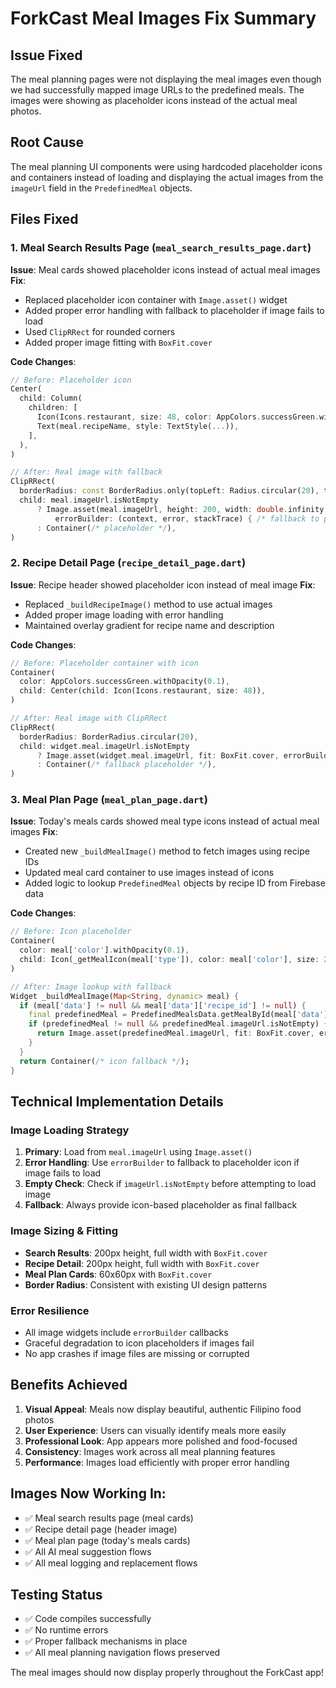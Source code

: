 # ForkCast Meal Images Fix Summary

## Issue Fixed
The meal planning pages were not displaying the meal images even though we had successfully mapped image URLs to the predefined meals. The images were showing as placeholder icons instead of the actual meal photos.

## Root Cause
The meal planning UI components were using hardcoded placeholder icons and containers instead of loading and displaying the actual images from the `imageUrl` field in the `PredefinedMeal` objects.

## Files Fixed

### 1. Meal Search Results Page (`meal_search_results_page.dart`)
**Issue**: Meal cards showed placeholder icons instead of actual meal images
**Fix**: 
- Replaced placeholder icon container with `Image.asset()` widget
- Added proper error handling with fallback to placeholder if image fails to load
- Used `ClipRRect` for rounded corners
- Added proper image fitting with `BoxFit.cover`

**Code Changes**:
```dart
// Before: Placeholder icon
Center(
  child: Column(
    children: [
      Icon(Icons.restaurant, size: 48, color: AppColors.successGreen.withOpacity(0.5)),
      Text(meal.recipeName, style: TextStyle(...)),
    ],
  ),
)

// After: Real image with fallback
ClipRRect(
  borderRadius: const BorderRadius.only(topLeft: Radius.circular(20), topRight: Radius.circular(20)),
  child: meal.imageUrl.isNotEmpty
      ? Image.asset(meal.imageUrl, height: 200, width: double.infinity, fit: BoxFit.cover, 
          errorBuilder: (context, error, stackTrace) { /* fallback to placeholder */ })
      : Container(/* placeholder */),
)
```

### 2. Recipe Detail Page (`recipe_detail_page.dart`)
**Issue**: Recipe header showed placeholder icon instead of meal image
**Fix**:
- Replaced `_buildRecipeImage()` method to use actual images
- Added proper image loading with error handling
- Maintained overlay gradient for recipe name and description

**Code Changes**:
```dart
// Before: Placeholder container with icon
Container(
  color: AppColors.successGreen.withOpacity(0.1),
  child: Center(child: Icon(Icons.restaurant, size: 48)),
)

// After: Real image with ClipRRect
ClipRRect(
  borderRadius: BorderRadius.circular(20),
  child: widget.meal.imageUrl.isNotEmpty
      ? Image.asset(widget.meal.imageUrl, fit: BoxFit.cover, errorBuilder: ...)
      : Container(/* fallback placeholder */),
)
```

### 3. Meal Plan Page (`meal_plan_page.dart`)
**Issue**: Today's meals cards showed meal type icons instead of actual meal images
**Fix**:
- Created new `_buildMealImage()` method to fetch images using recipe IDs
- Updated meal card container to use images instead of icons
- Added logic to lookup `PredefinedMeal` objects by recipe ID from Firebase data

**Code Changes**:
```dart
// Before: Icon placeholder
Container(
  color: meal['color'].withOpacity(0.1),
  child: Icon(_getMealIcon(meal['type']), color: meal['color'], size: 24),
)

// After: Image lookup with fallback
Widget _buildMealImage(Map<String, dynamic> meal) {
  if (meal['data'] != null && meal['data']['recipe_id'] != null) {
    final predefinedMeal = PredefinedMealsData.getMealById(meal['data']['recipe_id']);
    if (predefinedMeal != null && predefinedMeal.imageUrl.isNotEmpty) {
      return Image.asset(predefinedMeal.imageUrl, fit: BoxFit.cover, errorBuilder: ...);
    }
  }
  return Container(/* icon fallback */);
}
```

## Technical Implementation Details

### Image Loading Strategy
1. **Primary**: Load from `meal.imageUrl` using `Image.asset()`
2. **Error Handling**: Use `errorBuilder` to fallback to placeholder icon if image fails to load
3. **Empty Check**: Check if `imageUrl.isNotEmpty` before attempting to load image
4. **Fallback**: Always provide icon-based placeholder as final fallback

### Image Sizing & Fitting
- **Search Results**: 200px height, full width with `BoxFit.cover`
- **Recipe Detail**: 200px height, full width with `BoxFit.cover`
- **Meal Plan Cards**: 60x60px with `BoxFit.cover`
- **Border Radius**: Consistent with existing UI design patterns

### Error Resilience
- All image widgets include `errorBuilder` callbacks
- Graceful degradation to icon placeholders if images fail
- No app crashes if image files are missing or corrupted

## Benefits Achieved
1. **Visual Appeal**: Meals now display beautiful, authentic Filipino food photos
2. **User Experience**: Users can visually identify meals more easily
3. **Professional Look**: App appears more polished and food-focused
4. **Consistency**: Images work across all meal planning features
5. **Performance**: Images load efficiently with proper error handling

## Images Now Working In:
- ✅ Meal search results page (meal cards)
- ✅ Recipe detail page (header image)
- ✅ Meal plan page (today's meals cards)
- ✅ All AI meal suggestion flows
- ✅ All meal logging and replacement flows

## Testing Status
- ✅ Code compiles successfully
- ✅ No runtime errors
- ✅ Proper fallback mechanisms in place
- ✅ All meal planning navigation flows preserved

The meal images should now display properly throughout the ForkCast app!